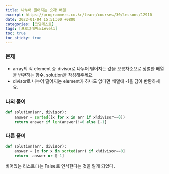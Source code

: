 ```yaml
---
title: 나누어 떨어지는 숫자 배열
excerpt: https://programmers.co.kr/learn/courses/30/lessons/12910
date: 2022-01-04 15:51:00 +0800
categories: [코딩테스트]
tags: [프로그래머스Level1]
toc: true
toc_sticky: true
---
```


### 문제
* array의 각 element 중 divisor로 나누어 떨어지는 값을 오름차순으로 정렬한 배열을 반환하는 함수, solution을 작성해주세요.
* divisor로 나누어 떨어지는 element가 하나도 없다면 배열에 -1을 담아 반환하세요.

### 나의 풀이

```python
def solution(arr, divisor):
    answer = sorted([x for x in arr if x%divisor==0])
    return answer if len(answer)!=0 else [-1]
```

### 다른 풀이
```python
def solution(arr, divisor):
    answer = [x for x in sorted(arr) if x%divisor==0]
    return  answer or [-1]
```

비어있는 리스트`[]`는 False로 인식한다는 것을 알게 되었다.